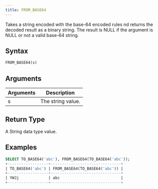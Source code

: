```yaml
---
title: FROM_BASE64
---
```


Takes a string encoded with the base-64 encoded rules nd returns the decoded result as a binary string.
The result is NULL if the argument is NULL or not a valid base-64 string.

## Syntax

```sql
FROM_BASE64(s)
```

## Arguments

| Arguments   | Description |
| ----------- | ----------- |
| s | The string value. |

## Return Type

A String data type value.

## Examples

```sql
SELECT TO_BASE64('abc'), FROM_BASE64(TO_BASE64('abc'));
+------------------+-------------------------------+
| TO_BASE64('abc') | FROM_BASE64(TO_BASE64('abc')) |
+------------------+-------------------------------+
| YWJj             | abc                           |
+------------------+-------------------------------+
```
